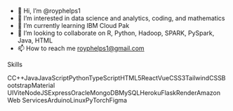- 👋 Hi, I’m @royphelps1
- 👀 I’m interested in data science and analytics, coding, and mathematics
- 🌱 I’m currently learning IBM Cloud Pak
- 💞️ I’m looking to collaborate on R, Python, Hadoop, SPARK, PySpark, Java, HTML
- 📫 How to reach me royphelps1@gmail.com


Skills

CC++JavaJavaScriptPythonTypeScriptHTML5ReactVueCSS3TailwindCSSBootstrapMaterial UIViteNodeJSExpressOracleMongoDBMySQLHerokuFlaskRenderAmazon Web ServicesArduinoLinuxPyTorchFigma

<!---
royphelps1/royphelps1 is a ✨ special ✨ repository because its `README.md` (this file) appears on your GitHub profile.
You can click the Preview link to take a look at your changes.
--->
